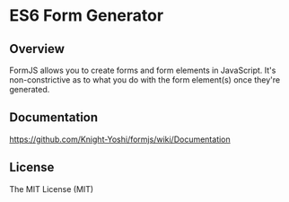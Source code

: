 # ES6 Form Generator

## Overview
FormJS allows you to create forms and form elements in JavaScript. It's non-constrictive as to what you do with the form element(s) once they're generated.

## Documentation
https://github.com/Knight-Yoshi/formjs/wiki/Documentation

## License
The MIT License (MIT)
